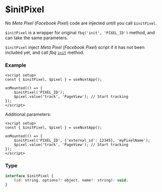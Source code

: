 # $initPixel

No *Meta Pixel* (*Facebook Pixel*) code are injected untill you call ``$initPixel``.

``$initPixel`` is a wrapper for original ``fbq('init', 'PIXEL_ID')`` method, and can take the same parameters.

``$initPixel`` inject *Meta Pixel* (*Facebook Pixel*) script if it has not been included yet, and call *fbq* [``init``](https://developers.facebook.com/docs/meta-pixel/get-started/) method.

### Example

```vue
<script setup>
const { $initPixel, $pixel } = useNuxtApp();

onMounted(() => {
	$initPixel('PIXEL_ID');
	$pixel.value('track', 'PageView'); // Start tracking
});
</script>
```

Additional parameters:

```vue
<script setup>
const { $initPixel, $pixel } = useNuxtApp();

onMounted(() => {
	$initPixel('PIXEL_ID', {'external_id': 12345}, 'myPixelName');
	$pixel.value('track', 'PageView'); // Start tracking
});
</script>
```

### Type

```js
interface $initPixel {
	(id: string, options?: object, name?: string): void;
}
```
